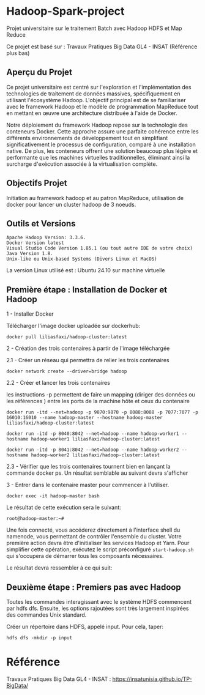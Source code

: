 # Hadoop-Spark-project

Projet universitaire sur le traitement Batch avec Hadoop HDFS et Map Reduce

Ce projet est basé sur : Travaux Pratiques Big Data GL4 - INSAT (Référence plus bas)

## Aperçu du Projet

Ce projet universitaire est centré sur l'exploration et l'implémentation des technologies de traitement de données massives, spécifiquement en utilisant l'écosystème Hadoop. L'objectif principal est de se familiariser avec le framework Hadoop et le modèle de programmation MapReduce tout en mettant en œuvre une architecture distribuée à l'aide de Docker.

Notre déploiement du framework Hadoop repose sur la technologie des conteneurs Docker. Cette approche assure une parfaite cohérence entre les différents environnements de développement tout en simplifiant significativement le processus de configuration, comparé à une installation native. De plus, les conteneurs offrent une solution beaucoup plus légère et performante que les machines virtuelles traditionnelles, éliminant ainsi la surcharge d'exécution associée à la virtualisation complète.

## Objectifs Projet

Initiation au framework hadoop et au patron MapReduce, utilisation de docker pour lancer un cluster hadoop de 3 noeuds.

## Outils et Versions

    Apache Hadoop Version: 3.3.6.
    Docker Version latest
    Visual Studio Code Version 1.85.1 (ou tout autre IDE de votre choix)
    Java Version 1.8.
    Unix-like ou Unix-based Systems (Divers Linux et MacOS)

La version Linux utilisé est : Ubuntu 24.10 sur machine virtuelle

## Première étape : Installation de Docker et Hadoop

1 - Installer Docker

Télécharger l'image docker uploadée sur dockerhub:

    docker pull liliasfaxi/hadoop-cluster:latest

2 - Création des trois contenaires à partir de l'image téléchargée 


2.1 - Créer un réseau qui permettra de relier les trois contenaires

    docker network create --driver=bridge hadoop


2.2 - Créer et lancer les trois contenaires 

les instructions -p permettent de faire un mapping (diriger des données ou les références ) entre les ports de la machine hôte et ceux du contenaire

    docker run -itd --net=hadoop -p 9870:9870 -p 8088:8088 -p 7077:7077 -p 16010:16010 --name hadoop-master --hostname hadoop-master liliasfaxi/hadoop-cluster:latest
    
    docker run -itd -p 8040:8042 --net=hadoop --name hadoop-worker1 --hostname hadoop-worker1 liliasfaxi/hadoop-cluster:latest
    
    docker run -itd -p 8041:8042 --net=hadoop --name hadoop-worker2 --hostname hadoop-worker2 liliasfaxi/hadoop-cluster:latest


2.3 - Vérifier que les trois contenaires tournent bien en lançant la commande docker ps. Un résultat semblable au suivant devra s'afficher


3 - Entrer dans le contenaire master pour commencer à l'utiliser.

    docker exec -it hadoop-master bash

Le résultat de cette exécution sera le suivant:

    root@hadoop-master:~#
    
Une fois connecté, vous accéderez directement à l'interface shell du namenode, vous permettant de contrôler l'ensemble du cluster. Votre première action devra être d'initialiser les services Hadoop et Yarn. Pour simplifier cette opération, exécutez le script préconfiguré `start-hadoop.sh` qui s'occupera de démarrer tous les composants nécessaires.

Le résultat devra ressembler à ce qui suit:

## Deuxième étape : Premiers pas avec Hadoop

Toutes les commandes interagissant avec le système HDFS commencent par hdfs dfs. Ensuite, les options rajoutées sont très largement inspirées des commandes Unix standard.

Créer un répertoire dans HDFS, appelé input. Pour cela, taper:

    hdfs dfs -mkdir -p input

# Référence

Travaux Pratiques Big Data GL4 - INSAT : https://insatunisia.github.io/TP-BigData/

